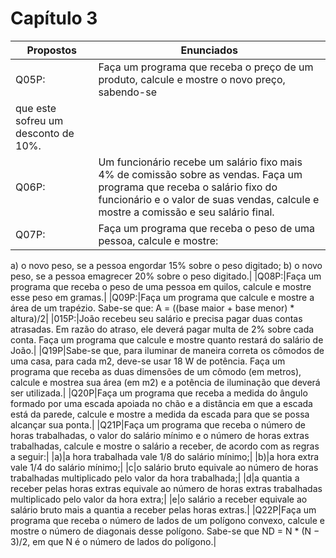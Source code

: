 # Capítulo 3
|Propostos|Enunciados|
|---------|----------|
|Q05P:|Faça um programa que receba o preço de um produto, calcule e mostre o novo preço, sabendo-se
que este sofreu um desconto de 10%.|
|Q06P:|Um funcionário recebe um salário fixo mais 4% de comissão sobre as vendas. Faça um programa que receba o salário fixo do funcionário e o valor de suas vendas, calcule e mostre a comissão e seu salário final.|
|Q07P:|Faça um programa que receba o peso de uma pessoa, calcule e mostre:
a) o novo peso, se a pessoa engordar 15% sobre o peso digitado;
b) o novo peso, se a pessoa emagrecer 20% sobre o peso digitado.|
|Q08P:|Faça um programa que receba o peso de uma pessoa em quilos, calcule e mostre esse peso em gramas.|
|Q09P:|Faça um programa que calcule e mostre a área de um trapézio. Sabe-se que: A = ((base maior + base menor) * altura)/2|
|015P:|João recebeu seu salário e precisa pagar duas contas atrasadas. Em razão do atraso, ele deverá pagar multa de 2% sobre cada conta. Faça um programa que calcule e mostre quanto restará do salário de João.|
|Q19P|Sabe-se que, para iluminar de maneira correta os cômodos de uma casa, para cada m2, deve-se usar 18 W de potência. Faça um programa que receba as duas dimensões de um cômodo (em metros), calcule e mostrea sua área (em m2) e a potência de iluminação que deverá ser utilizada.|
|Q20P|Faça um programa que receba a medida do ângulo formado por uma escada apoiada no chão e a distância em que a escada está da parede, calcule e mostre a medida da escada para que se possa alcançar sua ponta.|
|Q21P|Faça um programa que receba o número de horas trabalhadas, o valor do salário mínimo e o número de horas extras trabalhadas, calcule e mostre o salário a receber, de acordo com as regras a seguir:|
|a)|a hora trabalhada vale 1/8 do salário mínimo;|
|b)|a hora extra vale 1/4 do salário mínimo;|
|c|o salário bruto equivale ao número de horas trabalhadas multiplicado pelo valor da hora trabalhada;|
|d|a quantia a receber pelas horas extras equivale ao número de horas extras trabalhadas multiplicado pelo valor da hora extra;|
|e|o salário a receber equivale ao salário bruto mais a quantia a receber pelas horas extras.|
|Q22P|Faça um programa que receba o número de lados de um polígono convexo, calcule e mostre o número de diagonais desse polígono. Sabe-se que ND = N * (N − 3)/2, em que N é o número de lados do polígono.|
